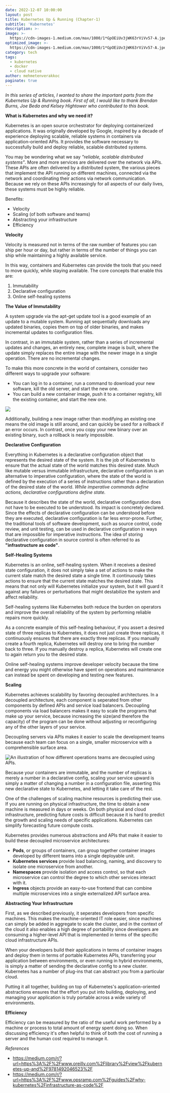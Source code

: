 ```yaml
---
date: 2022-12-07 10:00:00
layout: post
title: Kubernetes Up & Running (Chapter-1)
subtitle: 'Kubernetes'
description: >-
image: >- 
  https://cdn-images-1.medium.com/max/1000/1*GpOEiUv3jWK63rViVv57-A.jpeg
optimized_image: >-
  https://cdn-images-1.medium.com/max/1000/1*GpOEiUv3jWK63rViVv57-A.jpeg
category: tech
tags:
  - kubernetes
  - docker
  - cloud native
author: mehmetenverakkoc
paginate: true
---
```


*In this series of articles, I wanted to share the important parts from the Kubernetes Up & Running book. First of all, I would like to thank Brendan Burns, Joe Beda and Kelsey Hightower who contributed to this book.*

<strong>What is Kubernetes and why we need it?</strong>

Kubernetes is an open source orchestrator for deploying containerized applications. It was originally developed by Google, inspired by a decade of experience deploying scalable, reliable systems in containers via application-oriented APIs. It provides the software necessary to successfully build and deploy reliable, scalable distributed systems.

You may be wondering what we say <em>"reliable, scalable distributed systems"</em>. More and more services are delivered over the network via APIs. These APIs are often delivered by a distributed system, the various pieces that implement the API running on different machines, connected via the network and coordinating their actions via network communication. Because we rely on these APIs increasingly for all aspects of our daily lives, these systems must be highly reliable.

Benefits:
* Velocity
* Scaling (of both software and teams)
* Abstracting your infrastructure
* Efficiency

<strong>Velocity</strong>

Velocity is measured not in terms of the raw number of features you can ship per hour or day, but rather in terms of the number of things you can ship while maintaining a highly available service.

In this way, containers and Kubernetes can provide the tools that you need to move quickly, while staying available. The core concepts that enable this are:
1.  Immutability
2.  Declarative configuration
3.  Online self-healing systems

<strong>The Value of Immutability</strong>

A system upgrade via the apt-get update tool is a good example of an update to a mutable system. Running apt sequentially downloads any updated binaries, copies them on top of older binaries, and makes incremental updates to configuration files.

In contrast, in an immutable system, rather than a series of incremental updates and changes, an entirely new, complete image is built, where the update simply replaces the entire image with the newer image in a single operation. There are no incremental changes.

To make this more concrete in the world of containers, consider two different ways to upgrade your software:
* You can log in to a container, run a command to download your new software, kill the old server, and start the new one.
* You can build a new container image, push it to a container registry, kill the existing container, and start the new one.

<img src="https://cdn-images-1.medium.com/max/1000/1*v4J7tk5BWIONNRaxDn_jMQ.png"/>

Additionally, building a new image rather than modifying an existing one means the old image is still around, and can quickly be used for a rollback if an error occurs. In contrast, once you copy your new binary over an existing binary, such a rollback is nearly impossible.

<strong>Declarative Configuration</strong>

Everything in Kubernetes is a declarative configuration object that represents the desired state of the system. It is the job of Kubernetes to ensure that the actual state of the world matches this desired state. Much like mutable versus immutable infrastructure, declarative configuration is an alternative to imperative configuration, where the state of the world is defined by the execution of a series of instructions rather than a declaration of the desired state of the world. <em>While imperative commands define actions, declarative configurations define state.</em>

Because it describes the state of the world, declarative configuration does not have to be executed to be understood. Its impact is concretely declared. Since the effects of declarative configuration can be understood before they are executed, declarative configuration is far less error-prone. Further, the traditional tools of software development, such as source control, code review, and unit testing, can be used in declarative configuration in ways that are impossible for imperative instructions. The idea of storing declarative configuration in source control is often referred to as <strong>"infrastructure as code"</strong>.

<strong>Self-Healing Systems</strong>

Kubernetes is an online, self-healing system. When it receives a desired state configuration, it does not simply take a set of actions to make the current state match the desired state a single time. It continuously takes actions to ensure that the current state matches the desired state. This means that not only will Kubernetes initialize your system, but it will guard it against any failures or perturbations that might destabilize the system and affect reliability.

Self-healing systems like Kubernetes both reduce the burden on operators and improve the overall reliability of the system by performing reliable repairs more quickly.

As a concrete example of this self-healing behaviour, if you assert a desired state of three replicas to Kubernetes, it does not just create three replicas, it continuously ensures that there are exactly three replicas. If you manually create a fourth replica, Kubernetes will destroy one to bring the number back to three. If you manually destroy a replica, Kubernetes will create one to again return you to the desired state.

Online self-healing systems improve developer velocity because the time and energy you might otherwise have spent on operations and maintenance can instead be spent on developing and testing new features.

<strong>Scaling</strong>

Kubernetes achieves scalability by favoring decoupled architectures. In a decoupled architecture, each component is seperated from other components by defined APIs and service load balancers. Decoupling components via load balancers makes it easy to scale the programs that make up your service, because increasing the size(and therefore the capacity) of the program can be done without adjusting or reconfiguring any of the other layers of your service.

Decoupling servers via APIs makes it easier to scale the development teams because each team can focus on a single, smaller microservice with a comprehensible surface area.

<img style="display: block; margin: auto;" src="https://cdn-images-1.medium.com/max/1000/1*6vunIL-knq5jI11RJ7otMA.png" alt="An illustration of how different operations teams are decoupled using APIs." />

Because your containers are immutable, and the number of replicas is merely a number in a declarative config, scaling your service upward is simply a matter of changing a number in a configuration file, asserting this new declarative state to Kubernetes, and letting it take care of the rest.

One of the challenges of scaling machine resources is predicting their use. If you are running on physical infrastructure, the time to obtain a new machine is measured in days or weeks. On both physical and cloud infrastructure, predicting future costs is difficult because it is hard to predict the growth and scaling needs of specific applications. Kubernetes can simplify forecasting future compute costs.

Kubernetes provides numerous abstractions and APIs that make it easier to build these decoupled microservice architectures:

* <strong>Pods</strong>, or groups of containers, can group together container images developed by different teams into a single deployable unit.
* <strong>Kubernetes services</strong> provide load balancing, naming, and discovery to isolate one microservice from another.
* <strong>Namespaces</strong> provide isolation and access control, so that each microservice can control the degree to which other services interact with it.
* <strong>Ingress</strong> objects provide an easy-to-use frontend that can combine multiple microservices into a single externalized API surface area.

<strong>Abstracting Your Infrastructure</strong>

First, as we described previously, it seperates developers from specific machines. This makes the machine-oriented IT role easier, since machines can simply be added in aggregate to scale the cluster, and in the context of the cloud it also enables a high degree of portability since developers are consuming a higher-level API that is implemented in terms of the specific cloud infrastructure APIs.

When your developers build their applications in terms of container images and deploy them in terms of portable Kubernetes APIs, transferring your application between environments, or even running in hybrid environments, is simply a matter of sending the declarative config to a new cluster. Kubernetes has a number of plug-ins that can abstract you from a particular cloud.

Putting it all together, building on top of Kubernetes's application-oriented abstractions ensures that the effort you put into building, deploying, and managing your application is truly portable across a wide variety of environments.

<strong>Efficiency</strong>

Efficiency can be measured by the ratio of the useful work performed by a machine or process to total amount of energy spent doing so. When discussing efficiency it's often helpful to think of both the cost of running a server and the human cost required to manage it.

<em>References</em>

* https://medium.com/r/?url=https%3A%2F%2Fwww.oreilly.com%2Flibrary%2Fview%2Fkubernetes-up-and%2F9781492046523%2F
* https://medium.com/r/?url=https%3A%2F%2Fwww.opsramp.com%2Fguides%2Fwhy-kubernetes%2Finfrastructure-as-code%2F
